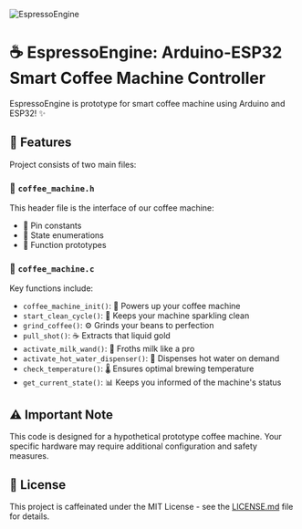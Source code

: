 ![EspressoEngine](https://github.com/denismurphy/espresso-engine/blob/main/image/engine_coffee.svg?raw=true)

# ☕ EspressoEngine: Arduino-ESP32 Smart Coffee Machine Controller

EspressoEngine is prototype for smart coffee machine using Arduino and ESP32! ✨

## 🚀 Features

Project consists of two main files:

### 📄 `coffee_machine.h`

This header file is the interface of our coffee machine:

- 🔢 Pin constants
- 🔀 State enumerations
- 📝 Function prototypes

### 📄 `coffee_machine.c`

Key functions include:

- `coffee_machine_init()`: 🔌 Powers up your coffee machine
- `start_clean_cycle()`: 🧼 Keeps your machine sparkling clean
- `grind_coffee()`: ⚙️ Grinds your beans to perfection
- `pull_shot()`: ☕ Extracts that liquid gold
- `activate_milk_wand()`: 🥛 Froths milk like a pro
- `activate_hot_water_dispenser()`: 🚰 Dispenses hot water on demand
- `check_temperature()`: 🌡️ Ensures optimal brewing temperature
- `get_current_state()`: 📊 Keeps you informed of the machine's status

## ⚠️ Important Note

This code is designed for a hypothetical prototype coffee machine. Your specific hardware may require additional configuration and safety measures.

## 📜 License

This project is caffeinated under the MIT License - see the [LICENSE.md](LICENSE.md) file for details.
